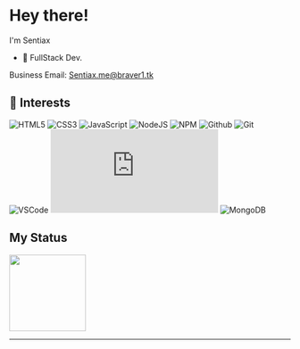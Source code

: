# Hey there!

I'm Sentiax 

- :muscle:  FullStack Dev.

Business Email: Sentiax.me@braver1.tk<br>

## :wrench: Interests

![HTML5](https://img.icons8.com/color/30/html-5.png) ![CSS3](https://img.icons8.com/color/30/css3.png) ![JavaScript](https://img.icons8.com/color/30/javascript.png) ![NodeJS](https://img.icons8.com/color/30/nodejs.png) ![NPM](https://img.icons8.com/color/30/npm.png) ![Github](https://img.icons8.com/material-outlined/30/github.png) ![Git](https://img.icons8.com/color/30/git.png) ![VSCode](https://img.icons8.com/color/30/visual-studio-code-2019.png) ![EJS](https://icon-icons.com/downloadimage.php?id=130626&root=2107/PNG/32/&file=file_type_ejs_icon_130626.png) ![MongoDB](https://github.com/Sentiax/Sentiax/assets/73078933/bd9faa5f-7ee1-4bbc-bda4-653468b6c46c)


## My Status
<a><!-- wi*quL3fcV --><img height="137px" src="https://github-readme-stats.vercel.app/api/top-langs/?username=Sentiax&hide=html&hide_title=true&hide_border=true&layout=compact&langs_count=6&exclude_repo=comp426,Redventures-Movie-Quotes&theme=radical" /></a>



----

<p align='center'>
</p>



